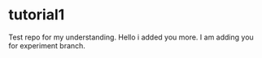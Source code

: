# tutorial1
Test repo for my understanding.
Hello i added you more.
I am adding you for experiment branch.
